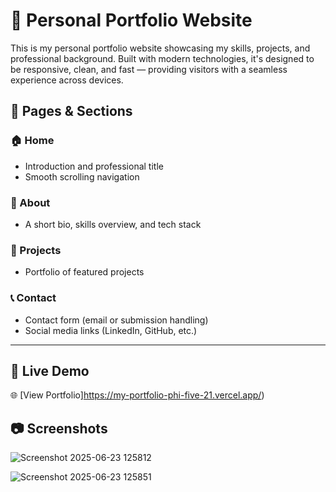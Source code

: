 # 💼 Personal Portfolio Website

This is my personal portfolio website showcasing my skills, projects, and professional background. Built with modern technologies, it's designed to be responsive, clean, and fast — providing visitors with a seamless experience across devices.


## 📄 Pages & Sections

### 🏠 Home
- Introduction and professional title
- Smooth scrolling navigation

### 👤 About
- A short bio, skills overview, and tech stack

### 💼 Projects
- Portfolio of featured projects
  

### 📞 Contact
- Contact form (email or submission handling)
- Social media links (LinkedIn, GitHub, etc.)

---

## 🚀 Live Demo

🌐 [View Portfolio]https://my-portfolio-phi-five-21.vercel.app/)


## 📷 Screenshots
![Screenshot 2025-06-23 125812](https://github.com/user-attachments/assets/4d1d4f84-930f-4680-b425-080df43cf8ee)

![Screenshot 2025-06-23 125851](https://github.com/user-attachments/assets/bc2e242a-e72a-4912-8080-4a519da0f0ca)


